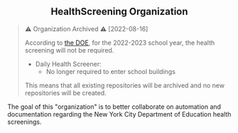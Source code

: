 <h2 align="center">HealthScreening Organization</h2>

> ⚠️ Organization Archived ⚠️ [2022-08-16]
>
> According to [the DOE](https://www.schools.nyc.gov/school-life/health-and-wellness/covid-information/health-and-safety-in-our-schools#jump-to-heading-0), for the 2022-2023 school year, the health screening will not be required.
> * Daily Health Screener:
>   * No longer required to enter school buildings 
>
> This means that all existing repositories will be archived and no new repositories will be created.

The goal of this "organization" is to better collaborate on automation and documentation regarding the New York City Department of Education health screenings.
